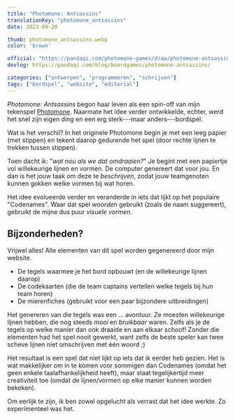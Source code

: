 ```yaml
---
title: "Photomone: Antsassins"
translationKey: "photomone_antsassins"
date: 2023-09-20

thumb: photomone_antsassins.webp
color: 'brown'

official: "https://pandaqi.com/photomone-games/draw/photomone-antsassins/"
devlog: https://pandaqi.com/blog/boardgames/photomone-antsassins/

categories: ["ontwerpen", "programmeren", "schrijven"]
tags: ["bordspel", "website", "editorial"]
---
```


_Photomone: Antsassins_ begon haar leven als een spin-off van mijn tekenspel [Photomone](/nl/ontwerpen/bordspel/photomone). Naarmate het idee verder ontwikkelde, echter, werd het snel zijn eigen ding en een erg sterk---maar anders---bordspel.

Wat is het verschil? In het originele Photomone begin je met een leeg papier (met stippen) en tekent daarop gedurende het spel (door rechte lijnen te trekken tussen stippen).

Toen dacht ik: "_wat nou als we dat omdraaien?_" Je begint met een papiertje vol willekeurige lijnen en vormen. De computer genereert dat voor jou. En dan is het jouw taak om deze te _beschrijven_, zodat jouw teamgenoten kunnen gokken welke vormen bij wat horen.

Het idee evolueerde verder en veranderde in iets dat lijkt op het populaire "Codenames". Waar dat spel _woorden_ gebruikt (zoals de naam suggereert), gebruikt de mijne dus puur _visuele vormen_.

## Bijzonderheden?

Vrijwel alles! Alle elementen van dit spel worden gegenereerd door mijn website.

* De tegels waarmee je het bord opbouwt (en de willekeurige lijnen daarop)
* De codekaarten (die de team captains vertellen welke tegels bij hun team horen)
* De mierenfiches (gebruikt voor een paar bijzondere uitbreidingen)

Het genereren van die tegels was een ... avontuur. Ze moesten willekeurige lijnen hebben, die nog steeds _mooi_ en _bruikbaar_ waren. Zelfs als je de tegels op welke manier dan ook draaide en aan elkaar schoof! Zonder die elementen had het spel nooit gewerkt, want zelfs de beste speler kan twee scheve lijnen niet omschrijven met één woord ;)

Het resultaat is een spel dat niet lijkt op iets dat ik eerder heb gezien. Het is wat makkelijker om in te komen voor sommigen dan Codenames (omdat het geen enkele taalafhankelijkheid heeft), maar staat tegelijkertijd meer creativiteit toe (omdat de lijnen/vormen op elke manier kunnen worden bekeken).

Om eerlijk te zijn, ik ben zowel opgelucht als verrast dat het idee werkte. Zo experimenteel was het.
